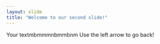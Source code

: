 ```yaml
---
layout: slide
title: "Welcome to our second slide!"
---
```

Your textmbmmmnbmmbnm
Use the left arrow to go back!
